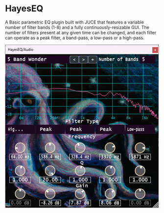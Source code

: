# HayesEQ
A Basic parametric EQ plugin built with JUCE that features a variable number of filter bands (1-8) and a fully continuously-resizable GUI.
The number of filters present at any given time can be changed, and each filter can operate as a peak filter, a band-pass, a low-pass or a high-pass.

![alt text](Images/HayesEQGUI.png)

